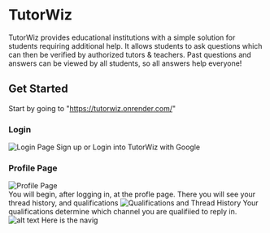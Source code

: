 # TutorWiz

TutorWiz provides educational institutions with a simple solution for students requiring additional help. It allows students to ask questions which can then be verified by authorized tutors & teachers. Past questions and answers can be viewed by all students, so all answers help everyone!

## Get Started

Start by going to "https://tutorwiz.onrender.com/"

### Login

![Login Page](readme-assets/image.png)
    Sign up or Login into TutorWiz with Google

### Profile Page
![Profile Page](readme-assets/image-1.png)\
    You will begin, after logging in, at the profle page.
    There you will see your thread history, and qualifications
    ![Qualifications and Thread History](readme-assets/image-2.png)
        Your qualifications determine which channel you are qualifiied to reply in.
![alt text](readme-assets/image-3.png)
    Here is the navig
    

